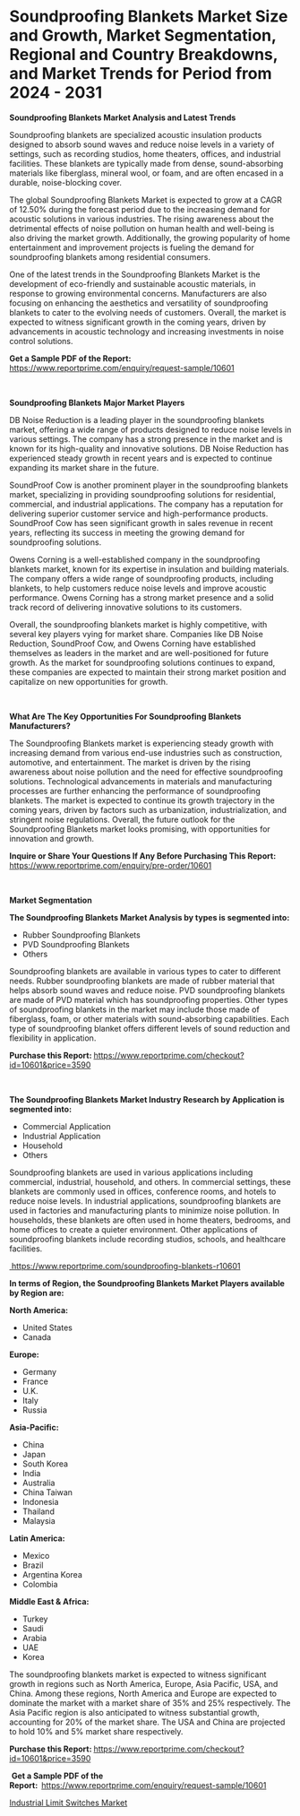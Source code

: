 <p><h1>Soundproofing Blankets Market Size and Growth, Market Segmentation, Regional and Country Breakdowns, and Market Trends for Period from 2024 -  2031</h1></p><p><strong>Soundproofing Blankets Market Analysis and Latest Trends</strong></p>
<p><p>Soundproofing blankets are specialized acoustic insulation products designed to absorb sound waves and reduce noise levels in a variety of settings, such as recording studios, home theaters, offices, and industrial facilities. These blankets are typically made from dense, sound-absorbing materials like fiberglass, mineral wool, or foam, and are often encased in a durable, noise-blocking cover.</p><p>The global Soundproofing Blankets Market is expected to grow at a CAGR of 12.50% during the forecast period due to the increasing demand for acoustic solutions in various industries. The rising awareness about the detrimental effects of noise pollution on human health and well-being is also driving the market growth. Additionally, the growing popularity of home entertainment and improvement projects is fueling the demand for soundproofing blankets among residential consumers.</p><p>One of the latest trends in the Soundproofing Blankets Market is the development of eco-friendly and sustainable acoustic materials, in response to growing environmental concerns. Manufacturers are also focusing on enhancing the aesthetics and versatility of soundproofing blankets to cater to the evolving needs of customers. Overall, the market is expected to witness significant growth in the coming years, driven by advancements in acoustic technology and increasing investments in noise control solutions.</p></p>
<p><strong>Get a Sample PDF of the Report:&nbsp;</strong> <a href="https://www.reportprime.com/enquiry/request-sample/10601">https://www.reportprime.com/enquiry/request-sample/10601</a></p>
<p>&nbsp;</p>
<p><strong>Soundproofing Blankets Major Market Players</strong></p>
<p><p>DB Noise Reduction is a leading player in the soundproofing blankets market, offering a wide range of products designed to reduce noise levels in various settings. The company has a strong presence in the market and is known for its high-quality and innovative solutions. DB Noise Reduction has experienced steady growth in recent years and is expected to continue expanding its market share in the future.</p><p>SoundProof Cow is another prominent player in the soundproofing blankets market, specializing in providing soundproofing solutions for residential, commercial, and industrial applications. The company has a reputation for delivering superior customer service and high-performance products. SoundProof Cow has seen significant growth in sales revenue in recent years, reflecting its success in meeting the growing demand for soundproofing solutions.</p><p>Owens Corning is a well-established company in the soundproofing blankets market, known for its expertise in insulation and building materials. The company offers a wide range of soundproofing products, including blankets, to help customers reduce noise levels and improve acoustic performance. Owens Corning has a strong market presence and a solid track record of delivering innovative solutions to its customers.</p><p>Overall, the soundproofing blankets market is highly competitive, with several key players vying for market share. Companies like DB Noise Reduction, SoundProof Cow, and Owens Corning have established themselves as leaders in the market and are well-positioned for future growth. As the market for soundproofing solutions continues to expand, these companies are expected to maintain their strong market position and capitalize on new opportunities for growth.</p></p>
<p>&nbsp;</p>
<p><strong>What Are The Key Opportunities For Soundproofing Blankets Manufacturers?</strong></p>
<p><p>The Soundproofing Blankets market is experiencing steady growth with increasing demand from various end-use industries such as construction, automotive, and entertainment. The market is driven by the rising awareness about noise pollution and the need for effective soundproofing solutions. Technological advancements in materials and manufacturing processes are further enhancing the performance of soundproofing blankets. The market is expected to continue its growth trajectory in the coming years, driven by factors such as urbanization, industrialization, and stringent noise regulations. Overall, the future outlook for the Soundproofing Blankets market looks promising, with opportunities for innovation and growth.</p></p>
<p><strong>Inquire or Share Your Questions If Any Before Purchasing This Report:</strong> <a href="https://www.reportprime.com/enquiry/pre-order/10601">https://www.reportprime.com/enquiry/pre-order/10601</a></p>
<p>&nbsp;</p>
<p><strong>Market Segmentation</strong></p>
<p><strong>The Soundproofing Blankets Market Analysis by types is segmented into:</strong></p>
<p><ul><li>Rubber Soundproofing Blankets</li><li>PVD Soundproofing Blankets</li><li>Others</li></ul></p>
<p><p>Soundproofing blankets are available in various types to cater to different needs. Rubber soundproofing blankets are made of rubber material that helps absorb sound waves and reduce noise. PVD soundproofing blankets are made of PVD material which has soundproofing properties. Other types of soundproofing blankets in the market may include those made of fiberglass, foam, or other materials with sound-absorbing capabilities. Each type of soundproofing blanket offers different levels of sound reduction and flexibility in application.</p></p>
<p><strong>Purchase this Report:&nbsp;</strong><a href="https://www.reportprime.com/checkout?id=10601&price=3590">https://www.reportprime.com/checkout?id=10601&price=3590</a></p>
<p>&nbsp;</p>
<p><strong>The Soundproofing Blankets Market Industry Research by Application is segmented into:</strong></p>
<p><ul><li>Commercial Application</li><li>Industrial Application</li><li>Household</li><li>Others</li></ul></p>
<p><p>Soundproofing blankets are used in various applications including commercial, industrial, household, and others. In commercial settings, these blankets are commonly used in offices, conference rooms, and hotels to reduce noise levels. In industrial applications, soundproofing blankets are used in factories and manufacturing plants to minimize noise pollution. In households, these blankets are often used in home theaters, bedrooms, and home offices to create a quieter environment. Other applications of soundproofing blankets include recording studios, schools, and healthcare facilities.</p></p>
<p><a href="https://www.reportprime.com/soundproofing-blankets-r10601">&nbsp;https://www.reportprime.com/soundproofing-blankets-r10601</a></p>
<p><strong>In terms of Region, the Soundproofing Blankets Market Players available by Region are:</strong></p>
<p>
    <p> <strong> North America: </strong>
        <ul>
            <li>United States</li>
            <li>Canada</li>
        </ul>
        </p> 
    <p> <strong> Europe: </strong>
        <ul>
            <li>Germany</li>
            <li>France</li>
            <li>U.K.</li>
            <li>Italy</li>
            <li>Russia</li>
        </ul>
        </p> 
    <p> <strong> Asia-Pacific: </strong>
        <ul>
            <li>China</li>
            <li>Japan</li>
            <li>South Korea</li>
            <li>India</li>
            <li>Australia</li>
            <li>China Taiwan</li>
            <li>Indonesia</li>
            <li>Thailand</li>
            <li>Malaysia</li>
        </ul>
        </p> 
    <p> <strong> Latin America: </strong>
        <ul>
            <li>Mexico</li>
            <li>Brazil</li>
            <li>Argentina Korea</li>
            <li>Colombia</li>
        </ul>
        </p> 
    <p> <strong> Middle East & Africa: </strong>
        <ul>
            <li>Turkey</li>
            <li>Saudi</li>
            <li>Arabia</li>
            <li>UAE</li>
            <li>Korea</li>
        </ul>
    </p>
    </p>
<p><p>The soundproofing blankets market is expected to witness significant growth in regions such as North America, Europe, Asia Pacific, USA, and China. Among these regions, North America and Europe are expected to dominate the market with a market share of 35% and 25% respectively. The Asia Pacific region is also anticipated to witness substantial growth, accounting for 20% of the market share. The USA and China are projected to hold 10% and 5% market share respectively.</p></p>
<p><strong>Purchase this Report: </strong><a href="https://www.reportprime.com/checkout?id=10601&price=3590">https://www.reportprime.com/checkout?id=10601&price=3590</a></p>
<p>&nbsp;<strong>Get a Sample PDF of the Report:&nbsp;&nbsp;</strong><a href="https://www.reportprime.com/enquiry/request-sample/10601">https://www.reportprime.com/enquiry/request-sample/10601</a></p>
<p><strong></strong></p>
<p><p><a href="https://gamy-alyssum-396.notion.site/Industrial-Limit-Switches-Market-Trends-Forecast-and-Competitive-Analysis-to-2031-29b5d5a5c89f46378cbe5fb6b1cc747d">Industrial Limit Switches Market</a></p></p>